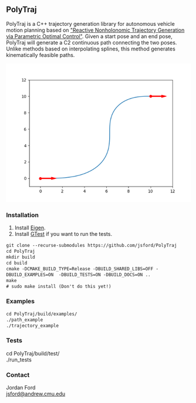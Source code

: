 ## PolyTraj
PolyTraj is a C++ trajectory generation library for autonomous vehicle motion planning based on ["Reactive Nonholonomic Trajectory Generation via Parametric Optimal Control"](http://frc.ri.cmu.edu/~alonzo/pubs/papers/ijrr02TrajGen.pdf). Given a start pose and an end pose, PolyTraj will generate a C2 continuous path connecting the two poses. Unlike methods based on interpolating splines, this method generates kinematically feasible paths.

![A path plotted using PolyTraj](./figures/example.png)

### Installation
1. Install [Eigen](https://eigen.tuxfamily.org/dox/GettingStarted.html).
2. Install [GTest](https://github.com/google/googletest) if you want to run the tests.

```
git clone --recurse-submodules https://github.com/jsford/PolyTraj
cd PolyTraj
mkdir build
cd build
cmake -DCMAKE_BUILD_TYPE=Release -DBUILD_SHARED_LIBS=OFF -DBUILD_EXAMPLES=ON  -DBUILD_TESTS=ON -DBUILD_DOCS=ON ..
make
# sudo make install (Don't do this yet!)
```

### Examples

```
cd PolyTraj/build/examples/
./path_example
./trajectory_example
```

### Tests
cd PolyTraj/build/test/<br>
./run_tests

### Contact
Jordan Ford<br>
[jsford@andrew.cmu.edu](mailto:jsford@andrew.cmu.edu)<br>


